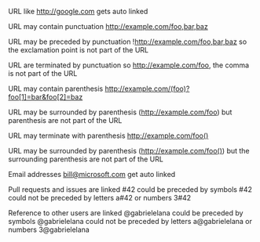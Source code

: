 
URL like http://google.com gets auto linked

URL may contain punctuation http://example.com/foo,bar,baz

URL may be preceded by punctuation !http://example.com/foo,bar,baz so the exclamation point is not part of the URL

URL are terminated by punctuation so http://example.com/foo, the comma is not part of the URL

URL may contain parenthesis http://example.com/(foo)?foo[1]=bar&foo[2]=baz

URL may be surrounded by parenthesis (http://example.com/foo) but parenthesis are not part of the URL

URL may terminate with parenthesis http://example.com/foo()

URL may be surrounded by parenthesis (http://example.com/foo()) but the surrounding parenthesis are not part of the URL

Email addresses bill@microsoft.com get auto linked

Pull requests and issues are linked #42
  could be preceded by symbols \#42
  could not be preceded by letters a#42 or numbers 3#42

Reference to other users are linked @gabrielelana
  could be preceded by symbols \@gabrielelana
  could not be preceded by letters a@gabrielelana or numbers 3@gabrielelana
